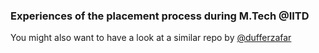 ### Experiences of the placement process during M.Tech @IITD

You might also want to have a look at a similar repo by [@dufferzafar](https://github.com/dufferzafar/interview-prep/tree/master/experiences)        